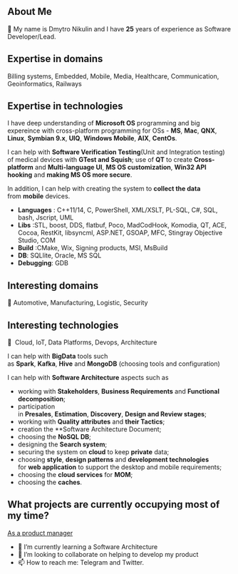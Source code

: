 ## About Me
👋 My name is Dmytro Nikulin and I have **25** years of experience as Software Developer/Lead.

## Expertise in domains
Billing systems, Embedded, Mobile, Media, Healthcare, Communication, Geoinformatics, Railways

## Expertise in technologies
I have deep understanding of **Microsoft OS** programming and big expereince with cross-platform programming for OSs - **MS**, **Mac**, **QNX**, **Linux**, **Symbian 9.x**, **UIQ**, **Windows Mobile**, **AIX**, **CentOs**.

I can help with **Software Verification Testing**(Unit and Integration testing) of medical devices with **GTest and Squish**; use of **QT** to create **Cross-platform** and **Multi-language UI**, **MS OS customization**, **Win32 API hooking** and **making MS OS more secure**.

In addition, I can help with creating the system to **collect the data** from **mobile** devices. 

- **Languages** : C++11/14, C, PowerShell, XML/XSLT, PL-SQL, C#, SQL, bash, Jscript, UML
- **Libs** :STL, boost, DDS, flatbuf, Poco, MadCodHook, Komodia, QT, ACE, Cocoa, RestKit, libsyncml, ASP.NET, GSOAP, MFC, Stingray Objective Studio, COM
- **Build** :CMake, Wix, Signing products, MSI, MsBuild
- **DB**: SQLlite, Oracle, MS SQL
- **Debugging**: GDB

## Interesting domains
👀 Automotive, Manufacturing, Logistic, Security 

## Interesting technologies
👀  Cloud, IoT, Data Platforms, Devops, Architecture

I can help with **BigData** tools such as **Spark**, **Kafka**, **Hive** and **MongoDB** (choosing tools and configuration)

I can help with **Software Architecture** aspects such as
- working with **Stakeholders**, **Business Requirements** and **Functional decomposition**;
- participation in **Presales**, **Estimation**, **Discovery**, **Design and Review stages**;
- working with **Quality attributes** and **their Tactics**;
- creation the **Software Architecture Document;
- choosing the **NoSQL DB**;
- designing the **Search system**;
- securing the system on **cloud** to keep **private** data;
- choosing **style**, **design patterns** and **development technologies** for **web application** to support the desktop and mobile requirements;
- choosing the **cloud services** for **MOM**;
- choosing the **caches**.

## What projects are currently occupying most of my time?
[As a product manager](./post1.md)

- 🌱 I’m currently learning a Software Architecture
- 💞️ I’m looking to collaborate on helping to develop my product
- 📫 How to reach me: Telegram and Twitter.
